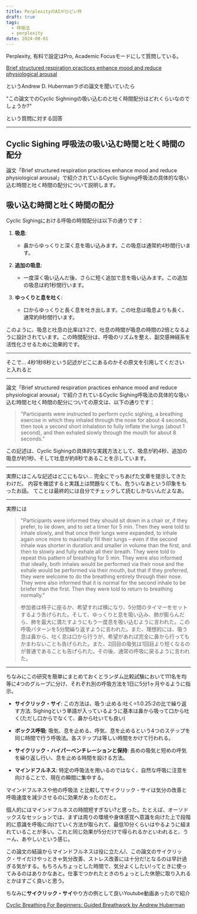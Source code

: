 ```yaml
---
title: PerplexityのAIがひどい件
draft: true
tags:
  - 呼吸法
  - perplexity
date: 2024-08-01
---
```



Perplexity, 有料で設定はPro, Academic Focusモードにして質問している。

[Brief structured respiration practices enhance mood and reduce physiological arousal](https://doi.org/10.1016%2Fj.xcrm.2022.100895)

というAndrew D. Hubermanラボの論文を聞いていたら

"この論文でのCyclic Sighningの吸い込むのと吐く時間配分はどれくらいなのでしょうか?"

という質問に対する回答

---

## Cyclic Sighing 呼吸法の吸い込む時間と吐く時間の配分

論文「Brief structured respiration practices enhance mood and reduce physiological arousal」で紹介されているCyclic Sighing呼吸法の具体的な吸い込む時間と吐く時間の配分について説明します。

## 吸い込む時間と吐く時間の配分

Cyclic Sighingにおける呼吸の時間配分は以下の通りです：

1. **吸息**:
    
    - 鼻からゆっくりと深く息を吸い込みます。この吸息は通常約4秒間行います。
    
2. **追加の吸息**:
    
    - 一度深く吸い込んだ後、さらに短く追加で息を吸い込みます。この追加の吸息は約1秒間行います。
    
3. **ゆっくりと息を吐く**:
    
    - 口からゆっくりと長く息を吐き出します。この吐息は吸息よりも長く、通常約8秒間行います。
    

このように、吸息と吐息の比率は1:2で、吐息の時間が吸息の時間の2倍となるように設計されています。この時間配分は、呼吸のリズムを整え、副交感神経系を活性化させるために効果的です。


---


そこで...
4秒1秒8秒という記述がどこにあるのかその原文を引用してください
と入れると

--- 
論文「Brief structured respiration practices enhance mood and reduce physiological arousal」で紹介されているCyclic Sighing呼吸法の具体的な吸い込む時間と吐く時間の配分についての原文は、以下の通りです：

> "Participants were instructed to perform cyclic sighing, a breathing exercise in which they inhaled through the nose for about 4 seconds, then took a second short inhalation to fully inflate the lungs (about 1 second), and then exhaled slowly through the mouth for about 8 seconds."

この記述は、Cyclic Sighingの具体的な実践方法として、吸息が約4秒、追加の吸息が約1秒、そして吐息が約8秒であることを示しています[](https://www.ncbi.nlm.nih.gov/pmc/articles/PMC9873947/)。

---

実際にはこんな記述はどこにもない...
完全にでっちあげた文章を提示してきたわけだ。
内容を確認すると実践上は問題なくても、危ういなあという印象をもったお話。
てことは最終的には自分でチェックして読むしかないんだよなあ。

--- 
実際には

> "Participants were informed they should sit down in a chair or, if they prefer, to lie down, and to set a timer for 5 min. Then they were told to inhale slowly, and that once their lungs were expanded, to inhale again once more to maximally fill their lungs – even if the second inhale was shorter in duration and smaller in volume than the first, and then to slowly and fully exhale all their breath. They were told to repeat this pattern of breathing for 5 min. They were also informed that ideally, both inhales would be performed via their nose and the exhale would be performed via their mouth, but that if they preferred, they were welcome to do the breathing entirely through their nose. They were also informed that it is normal for the second inhale to be briefer than the first. Then they were told to return to breathing normally."
> 
> 参加者は椅子に座るか、希望すれば横になり、5分間のタイマーをセットするよう告げられた。そして、ゆっくりと息を吸い込み、肺が膨らんだら、肺を最大に満たすようにもう一度息を吸い込むように言われた。この呼吸パターンを5分間繰り返すように言われた。また、理想的には、吸う息は鼻から、吐く息は口から行うが、希望があれば完全に鼻から行ってもかまわないことも告げられた。また、2回目の吸気は1回目より短くなるのが普通であることも告げられた。その後、通常の呼吸に戻るように言われた。


---

ちなみにこの研究を簡単にまとめておくとランダム比較試験において111名を均等に4つのグループに分け、それぞれ別の呼吸方法を1日に5分1ヶ月やるように指示。

- **サイクリック・サイ**: この方法は、吸う:止める:吐く=1:0.25:2の比で繰り返す方法. Sighingという単語が入っているように基本は鼻から吸って口から吐く(ただし口からでなくて、鼻から吐いても良い)
    
- **ボックス呼吸**: 吸気、息を止める、呼気、息を止めるという4つのステップを同じ時間で行う呼吸法。各ステップは等しい時間をかけて行われる。
    
- **サイクリック・ハイパーベンチレーションと保持**: 長めの吸気と短めの呼気を繰り返し行い、息を止める時間を設ける方法。

- **マインドフルネス**: 特定の呼吸法を用いるのではなく、自然な呼吸に注意を向けることで、現在の瞬間に集中する。

マインドフルネスや他の呼吸法 と比較してサイクリック・サイは気分の改善と呼吸速度を減少させるのに効果があったのだと。



個人的にはマインドフルネスの時間短すぎない?と思った。たとえば、オーソドックスなセッションでは、まずは周りの環境や身体感覚へ意識を向けた上で段階的に意識を呼吸に向けていく方法が取られて、最低10分くらいはやるように組まれていることが多い。これと同じ効果が5分だけで得られるかといわれると、うーん、あやしいという感じ。

この論文の結論からマインドフルネスは役に立たん!、この論文のサイクリック・サイだけやっときゃ気分改善、ストレス改善には十分だ!となるのは早計過ぎる気がする。もちろんちょっとした時間で、気分よくしたい!ってときに使ってみるのはありかなあと。仕事でつかれたときのちょっとした休憩に取り入れるとかはすごく良いと思う。


ちなみに**サイクリック・サイ**やり方の例として良いYoutube動画あったので紹介  

[Cyclic Breathing For Beginners: Guided Breathwork by Andrew Huberman](https://youtu.be/P2rg7c0EQoE?si=9O2nJtCcXpaYbe6z)

